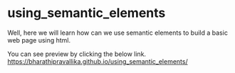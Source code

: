 # using_semantic_elements
Well, here we will learn how can we use semantic elements to build a basic web page using html.

You can see preview by clicking the below link. <br>
https://bharathipravallika.github.io/using_semantic_elements/
